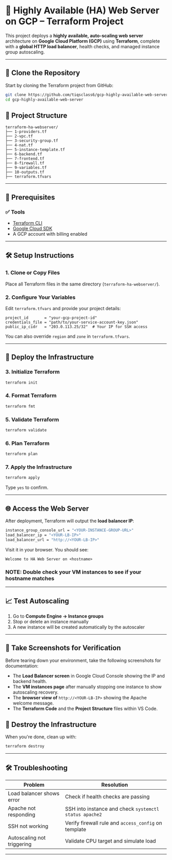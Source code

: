 # 📘 Highly Available (HA) Web Server on GCP – Terraform Project

This project deploys a **highly available, auto-scaling web server** architecture on **Google Cloud Platform (GCP)** using **Terraform**, complete with a **global HTTP load balancer**, health checks, and managed instance group autoscaling.

---

## 🔄 Clone the Repository

Start by cloning the Terraform project from GitHub:

```bash
git clone https://github.com/tiqsclass6/gcp-highly-available-web-server.git
cd gcp-highly-available-web-server
```

## 📁 Project Structure

```text
terraform-ha-webserver/
├── 1-providers.tf
├── 2-vpc.tf
├── 3-security-group.tf
├── 4-nat.tf
├── 5-instance-template.tf
├── 6-backend.tf
├── 7-frontend.tf
├── 8-firewall.tf
├── 9-variables.tf
├── 10-outputs.tf
├── terraform.tfvars
```

---

## 🔧 Prerequisites

### ✅ Tools

- [Terraform CLI](https://developer.hashicorp.com/terraform/downloads)
- [Google Cloud SDK](https://cloud.google.com/sdk/docs/install)
- A GCP account with billing enabled

---

## 🛠 Setup Instructions

### 1. Clone or Copy Files

Place all Terraform files in the same directory (`terraform-ha-webserver/`).

### 2. Configure Your Variables

Edit `terraform.tfvars` and provide your project details:

```hcl
project_id       = "your-gcp-project-id"
credentials_file = "path/to/your-service-account-key.json"
public_ip_cidr   = "203.0.113.25/32"  # Your IP for SSH access
```

You can also override `region` and `zone` in `terraform.tfvars`.

---

## 🚀 Deploy the Infrastructure

### 3. Initialize Terraform

```bash
terraform init
```

### 4. Format Terraform

```bash
terraform fmt
```

### 5. Validate Terraform

```bash
terraform validate
```

### 6. Plan Terraform

```bash
terraform plan
```

### 7. Apply the Infrastructure

```bash
terraform apply
```

Type `yes` to confirm.

---

## 🌐 Access the Web Server

After deployment, Terraform will output the **load balancer IP**:

```bash
instance_group_console_url = "<YOUR-INSTANCE-GROUP-URL>"
load_balancer_ip = "<YOUR-LB-IP>"
load_balancer_url = "http://<YOUR-LB-IP>"
```

Visit it in your browser. You should see:

```text
Welcome to HA Web Server on <hostname>
```

### NOTE: Double check your VM instances to see if your hostname matches

---

## 📈 Test Autoscaling

1. Go to **Compute Engine → Instance groups**
2. Stop or delete an instance manually
3. A new instance will be created automatically by the autoscaler

---

## 📸 Take Screenshots for Verification

Before tearing down your environment, take the following screenshots for documentation:

- The **Load Balancer screen** in Google Cloud Console showing the IP and backend health.
- The **VM instances page** after manually stopping one instance to show autoscaling recovery.
- The **browser view of** `http://<YOUR-LB-IP>` showing the Apache welcome message.
- The **Terraform Code** and the **Project Structure** files within VS Code.

## 🧼 Destroy the Infrastructure

When you're done, clean up with:

```bash
terraform destroy
```

---

## 🛠 Troubleshooting

| Problem | Resolution |
|--------|------------|
| Load balancer shows error | Check if health checks are passing |
| Apache not responding | SSH into instance and check `systemctl status apache2` |
| SSH not working | Verify firewall rule and `access_config` on template |
| Autoscaling not triggering | Validate CPU target and simulate load |

---
